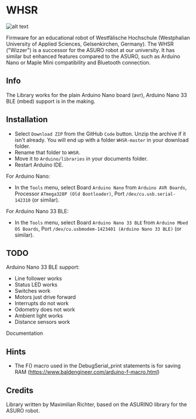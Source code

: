 # WHSR

![alt text](https://github.com/Dirk-/WHSR/blob/master/images/WHSR1.0.png "WHSR v1.0")

Firmware for an educational robot of Westfälische Hochschule (Westphalian University of Applied Sciences, Gelsenkirchen, Germany). The WHSR ("Wizzer") is a successor for the ASURO robot at our university. It has similar but enhanced features compared to the ASURO, such as Arduino Nano or Maple Mini compatibility and Bluetooth connection.

## Info

The Library works for the plain Arduino Nano board (avr), Arduino Nano 33 BLE (mbed) support is in the making.

## Installation

- Select `Download ZIP` from the GitHub `Code` button. Unzip the archive if it isn't already. You will end up with a folder `WHSR-master` in your download folder. 
- Rename that folder to `WHSR`.
- Move it to `Arduino/libraries` in your documents folder.
- Restart Arduino IDE.

For Arduino Nano:
- In the `Tools` menu, select Board `Arduino Nano` from `Arduino AVR Boards`, Processor `ATmega328P (Old Bootloader)`, Port `/dev/cu.usb.serial-142310` (or similar).

For Arduino Nano 33 BLE:
- In the `Tools` menu, select Board `Arduino Nano 33 BLE` from `Arduino Mbed OS Boards`, Port `/dev/cu.usbmodem-1423401 (Arduino Nano 33 BLE)` (or similar).

## TODO

Arduino Nano 33 BLE support:
- Line follower works
- Status LED works
- Switches work
- Motors just drive forward
- Interrupts do not work
- Odometry does not work
- Ambient light works
- Distance sensors work

Documentation

## Hints

- The F() macro used in the DebugSerial_print statements is for saving RAM (https://www.baldengineer.com/arduino-f-macro.html)

## Credits

Library written by Maximilian Richter, based on the ASURINO library for the ASURO robot.
